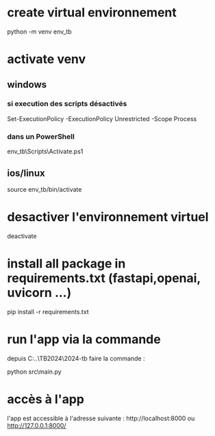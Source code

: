 # create virtual environnement
python -m venv env_tb

# activate venv
## windows
### si execution des scripts désactivés
Set-ExecutionPolicy -ExecutionPolicy Unrestricted -Scope Process
### dans un PowerShell
env_tb\Scripts\Activate.ps1

## ios/linux
source env_tb/bin/activate

# desactiver l'environnement virtuel
deactivate

# install all package in requirements.txt (fastapi,openai, uvicorn ...)
pip install -r requirements.txt


# run l'app via la commande
depuis C:\..\TB2024\2024-tb
faire la commande : 

python src\main.py

# accès à l'app
l'app est accessible à l'adresse suivante : http://localhost:8000 ou http://127.0.0.1:8000/